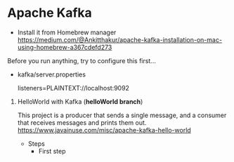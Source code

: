 # Apache Kafka

- Install it from Homebrew manager https://medium.com/@Ankitthakur/apache-kafka-installation-on-mac-using-homebrew-a367cdefd273

Before you run anything, try to configure this first...

- kafka/server.properties
  
  listeners=PLAINTEXT://localhost:9092
  
1. HelloWorld with Kafka (**helloWorld branch**)
   
   This project is a producer that sends a single message, and a consumer that receives messages and prints them out.
   https://www.javainuse.com/misc/apache-kafka-hello-world
  
    - Steps
      - First step
